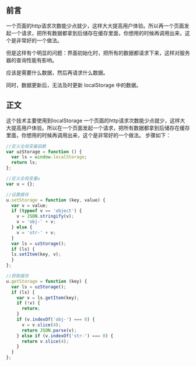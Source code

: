 ## 前言

一个页面的http请求次数能少点就少，这样大大提高用户体验。所以再一个页面发起一个请求，把所有数据都拿到后储存在缓存里面，你想用的时候再调用出来，这个是非常好的一个做法。

但是这样有个明显的问题：界面初始化时，把所有的数据都请求下来，这样对服务器的查询性能有影响。

应该是需要什么数据，然后再请求什么数据。

同时，数据更新后，无法及时更新 localStorage 中的数据。

## 正文
这个技术主要使用到localStorage
一个页面的http请求次数能少点就少，这样大大提高用户体验。所以在一个页面发起一个请求，把所有数据都拿到后储存在缓存里面，你想用的时候再调用出来，这个是非常好的一个做法。
步骤如下：
```js
//定义全局变量函数
var uzStorage = function () {
  var ls = window.localStorage;
  return ls;
};

```

```js
//定义全局变量u
var u = {};
```
```js
//设置缓存
u.setStorage = function (key, value) {
  var v = value;
  if (typeof v == 'object') {
    v = JSON.stringify(v);
    v = 'obj-' + v;
  } else {
    v = 'str-' + v;
  }
  var ls = uzStorage();
  if (ls) {
  ls.setItem(key, v);
  }
};
```
```js
//获取缓存
u.getStorage = function (key) {
  var ls = uzStorage();
  if (ls) {
    var v = ls.getItem(key);
    if (!v) {
      return;
    }
    if (v.indexOf('obj-') === 0) {
      v = v.slice(4);
      return JSON.parse(v);
    } else if (v.indexOf('str-') === 0) {
      return v.slice(4);
    }
  }
};
```
